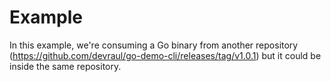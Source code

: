# Example

In this example, we're consuming a Go binary from another repository (https://github.com/devraul/go-demo-cli/releases/tag/v1.0.1) but it could be inside the same repository.
